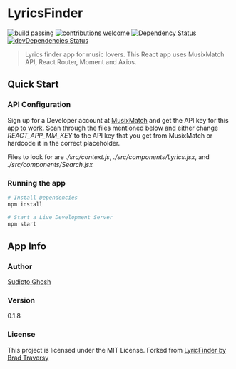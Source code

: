 # LyricsFinder

[![build passing](https://img.shields.io/circleci/project/github/sudiptog81/lyricsfinder.svg?style=flat-square)](https://github.com/sudiptog81/lyricsfinder) [![contributions welcome](https://img.shields.io/badge/contributions-welcome-brightgreen.svg?style=flat-square)](https://github.com/sudiptog81/lyricsfinder/issues) [![Dependency Status](https://david-dm.org/sudiptog81/lyricsfinder.svg?style=flat-square)](https://david-dm.org/sudiptog81/lyricsfinder) [![devDependencies Status](https://david-dm.org/sudiptog81/lyricsfinder/dev-status.svg?style=flat-square)](https://david-dm.org/sudiptog81/lyricsfinder?type=dev)

> Lyrics finder app for music lovers. This React app uses MusixMatch API, React Router, Moment and Axios.

## Quick Start

### API Configuration

Sign up for a Developer account at [MusixMatch](https://developer.musixmatch.com) and get the API key for this app to work. Scan through the files mentioned below and either change _REACT_APP_MM_KEY_ to the API key that you get from MusixMatch or hardcode it in the correct placeholder.

Files to look for are _./src/context.js_, _./src/components/Lyrics.jsx_, and _./src/components/Search.jsx_

### Running the app

```bash
# Install Dependencies
npm install

# Start a Live Development Server
npm start
```

## App Info

### Author

[Sudipto Ghosh](https://sudipto.ghosh.pro)

### Version

0.1.8

### License

This project is licensed under the MIT License.
Forked from [LyricFinder by Brad Traversy](https://github.com/bradtraversy/lyricfinder)
